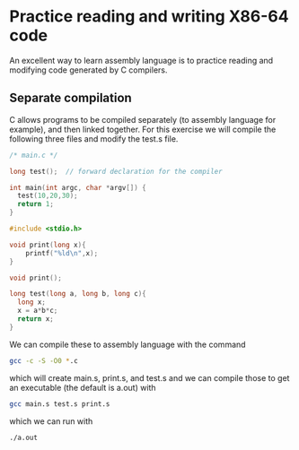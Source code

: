 # Practice reading and writing X86-64 code
An excellent way to learn assembly language is to practice reading and modifying code generated by C compilers.

## Separate compilation
C allows programs to be compiled separately (to assembly language for example), and then linked together.
For this exercise we will compile the following three files and modify the test.s file.

``` C
/* main.c */

long test();  // forward declaration for the compiler

int main(int argc, char *argv[]) {
  test(10,20,30);
  return 1;
}
```

``` C
#include <stdio.h>

void print(long x){
    printf("%ld\n",x);
}
```

``` C
void print();

long test(long a, long b, long c){
  long x;
  x = a*b*c;
  return x;
}
```
We can compile these to assembly language with the command
``` bash
gcc -c -S -O0 *.c
```
which will create main.s, print.s, and test.s
and we can compile those to get an executable (the default is a.out) with
``` bash
gcc main.s test.s print.s
```
which we can run with
``` bash
./a.out
```

     
